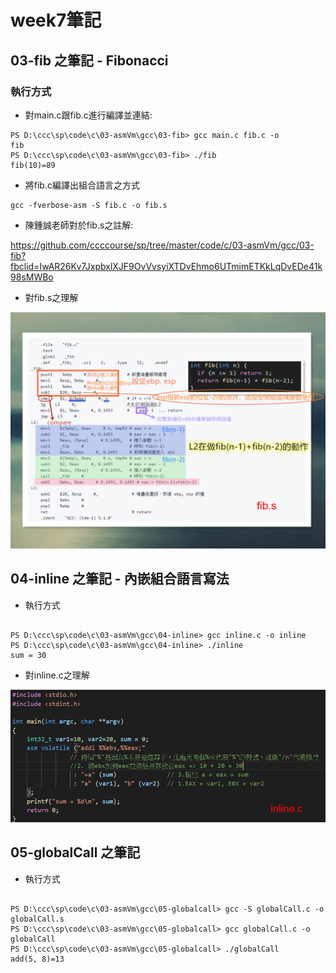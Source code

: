 # week7筆記

## 03-fib 之筆記 - Fibonacci

### 執行方式

* 對main.c跟fib.c進行編譯並連結: 

```
PS D:\ccc\sp\code\c\03-asmVm\gcc\03-fib> gcc main.c fib.c -o
fib
PS D:\ccc\sp\code\c\03-asmVm\gcc\03-fib> ./fib
fib(10)=89

```

* 將fib.c編譯出組合語言之方式

```
gcc -fverbose-asm -S fib.c -o fib.s

```
* 陳鍾誠老師對於fib.s之註解: 

https://github.com/ccccourse/sp/tree/master/code/c/03-asmVm/gcc/03-fib?fbclid=IwAR26Kv7JxpbxlXJF9OvVvsyiXTDvEhmo6UTmimETKkLqDvEDe41k98sMWBo

* 對fib.s之理解

![](https://github.com/ayd0122344/sp108b/blob/master/week7/Image/fib.png)

## 04-inline 之筆記 - 內嵌組合語言寫法

* 執行方式

```

PS D:\ccc\sp\code\c\03-asmVm\gcc\04-inline> gcc inline.c -o inline
PS D:\ccc\sp\code\c\03-asmVm\gcc\04-inline> ./inline
sum = 30

```
* 對inline.c之理解

![](https://github.com/ayd0122344/sp108b/blob/master/week7/Image/inline.png)

## 05-globalCall 之筆記

* 執行方式

```

PS D:\ccc\sp\code\c\03-asmVm\gcc\05-globalcall> gcc -S globalCall.c -o globalCall.s
PS D:\ccc\sp\code\c\03-asmVm\gcc\05-globalcall> gcc globalCall.c -o globalCall
PS D:\ccc\sp\code\c\03-asmVm\gcc\05-globalcall> ./globalCall
add(5, 8)=13

```


